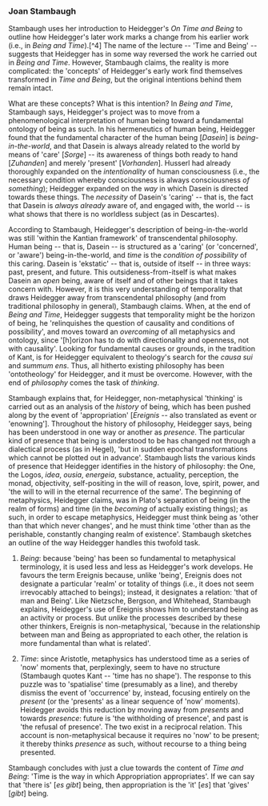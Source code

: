### Joan Stambaugh

Stambaugh uses her introduction to Heidegger's *On Time and Being* to outline
how Heidegger's later work marks a change from his earlier work (i.e., in *Being
and Time*).[^4] The name of the lecture -- 'Time and Being' -- suggests that
Heidegger has in some way reversed the work he carried out in *Being and Time*.
However, Stambaugh claims, the reality is more complicated: the 'concepts' of
Heidegger's early work find themselves transformed in *Time and Being*, but the
original intentions behind them remain intact.

What are these concepts? What is this intention? In *Being and Time*, Stambaugh
says, Heidegger's project was to move from a phenomenological interpretation of
human being toward a fundamental ontology of being as such. In his hermeneutics
of human being, Heidegger found that the fundamental character of the human
being [*Dasein*] is *being-in-the-world*, and that Dasein is always already
related to the world by means of 'care' [*Sorge*] -- its awareness of things
both ready to hand [*Zuhanden*] and merely 'present' [*Vorhanden*].  Husserl had
already thoroughly expanded on the *intentionality* of human consciousness
(i.e., the necessary condition whereby consciousness is always consciousness *of
something*); Heidegger expanded on the *way* in which Dasein is directed towards
these things. The *necessity* of Dasein's 'caring' -- that is, the fact that
Dasein is *always already* aware of, and engaged with, the world -- is what
shows that there is no worldless subject (as in Descartes).

According to Stambaugh, Heidegger's description of being-in-the-world was still
'within the Kantian framework' of transcendental philosophy.  Human being --
that is, Dasein -- is structured as a 'caring' (or 'concerned', or 'aware')
being-in-the-world, and *time* is the *condition of possibility* of this caring.
Dasein is 'ekstatic' -- that is, outside of itself -- in three ways: past,
present, and future. This outsideness-from-itself is what makes Dasein an *open*
being, aware of itself and of other beings that it takes concern with. However,
it is this very understanding of temporality that draws Heidegger away from
transcendental philosophy (and from traditional philosophy in general),
Stambaugh claims. When, at the end of *Being and Time*, Heidegger suggests that
temporality might be the horizon of being, he 'relinquishes the question of
causality and conditions of possibility', and moves toward an *overcoming* of
all metaphysics and ontology, since '[h]orizon has to do with directionality and
openness, not with causality'. Looking for fundamental causes or grounds, in the
tradition of Kant, is for Heidegger equivalent to theology's search for the
*causa sui* and *summum ens*. Thus, all hitherto existing philosophy has been
'ontotheology' for Heidegger, and it must be overcome. However, with the end of
*philosophy* comes the task of *thinking*.

Stambaugh explains that, for Heidegger, non-metaphysical 'thinking' is carried
out as an analysis of the *history* of being, which has been pushed along by the
event of 'appropriation' [*Ereignis* -- also translated as event or 'enowning'].
Throughout the history of philosophy, Heidegger says, being has been understood
in one way or another as *presence*. The particular kind of presence that being
is understood to be has changed not through a dialectical process (as in Hegel),
'but in sudden epochal transformations which cannot be plotted out in advance'.
Stambaugh lists the various kinds of presence that Heidegger identifies in the
history of philosophy: the One, the Logos, *idea*, *ousia*, *energeia*,
substance, actuality, perception, the monad, objectivity, self-positing in the
will of reason, love, spirit, power, and 'the will to will in the eternal
recurrence of the same'. The beginning of metaphysics, Heidegger claims, was in
Plato's separation of being (in the realm of forms) and time (in the *becoming*
of actually existing things); as such, in order to escape metaphysics, Heidegger
must think being as 'other than that which never changes', and he must think
time 'other than as the perishable, constantly changing realm of existence'.
Stambaugh sketches an outline of the way Heidegger handles this twofold task.

1. *Being*: because 'being' has been so fundamental to metaphysical terminology, it is used
less and less as Heidegger's work develops.  He favours the term Ereignis
because, unlike 'being', Ereignis does not designate a particular 'realm' or
totality of things (i.e., it does not seem irrevocably attached to being*s*);
instead, it designates a relation: 'that of man and Being'. Like Nietzsche,
Bergson, and Whitehead, Stambaugh explains, Heidegger's use of Ereignis shows
him to understand being as an activity or process.  But *unlike* the processes
described by these other thinkers, Ereignis is non-metaphysical, 'because in the
relationship between man and Being as appropriated to each other, the relation
is more fundamental than what is related'.

2. *Time*: since Aristotle, metaphysics has understood time as a series of 'now' moments
that, perplexingly, seem to have no structure (Stambaugh quotes Kant -- 'time
has no shape'). The response to this puzzle was to 'spatialise' time (presumably
as a line), and thereby dismiss the event of 'occurrence' by, instead, focusing
entirely on the *present* (or the 'presents' as a linear sequence of 'now'
moments). Heidegger avoids this reduction by moving away from *presents* and
towards *presence*: future is 'the withholding of presence', and past is 'the
refusal of presence'. The two exist in a reciprocal relation. This account is
non-metaphysical because it requires no 'now' to be present; it thereby thinks
*presence* as such, without recourse to a thing being presented.

Stambaugh concludes with just a clue towards the content of *Time and
Being*: 'Time is the way in which Appropriation appropriates'. If we can
say that 'there is' [*es gibt*] being, then appropriation is the 'it'
[*es*] that 'gives' [*gibt*] being.
